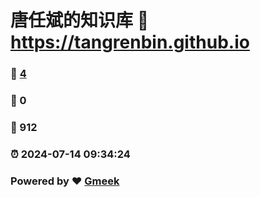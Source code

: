 # 唐任斌的知识库 :link: https://tangrenbin.github.io 
### :page_facing_up: [4](https://tangrenbin.github.io/tag.html) 
### :speech_balloon: 0 
### :hibiscus: 912 
### :alarm_clock: 2024-07-14 09:34:24 
### Powered by :heart: [Gmeek](https://github.com/Meekdai/Gmeek)
